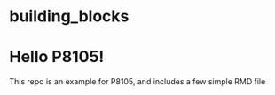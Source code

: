 # building_blocks
# Hello P8105!
This repo is an example for P8105, and includes a few simple RMD file